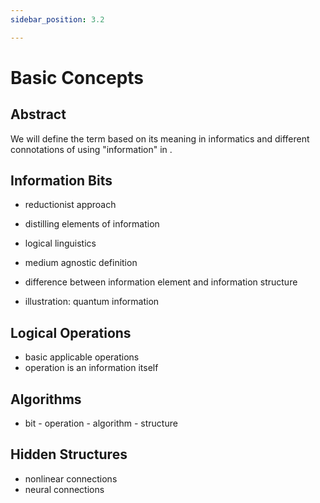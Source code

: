 ```yaml
---
sidebar_position: 3.2

---
```


# Basic Concepts
## Abstract

We will define the term based on its meaning in informatics and different connotations of using "information" in .

## Information Bits
- reductionist approach
- distilling elements of information
- logical linguistics
- medium agnostic definition
- difference between information element and information structure

- illustration: quantum information

## Logical Operations

- basic applicable operations
- operation is an information itself

## Algorithms
- bit - operation - algorithm - structure
## Hidden Structures
- nonlinear connections
- neural connections
